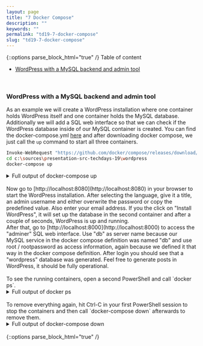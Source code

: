 ```yaml
---
layout: page
title: "7 Docker Compose"
description: ""
keywords: ""
permalink: "td19-7-docker-compose"
slug: "td19-7-docker-compose"
---
```

{::options parse_block_html="true" /}
Table of content
- [WordPress with a MySQL backend and admin tool](#wordpress-with-a-mysql-backend-and-admin-tool)

&nbsp;<br />

### WordPress with a MySQL backend and admin tool
As an example we will create a WordPress installation where one container holds WordPress itself and one container holds the MySQL database. Additionally we will add a SQL web interface so that we can check if the WordPress database inside of our MySQL container is created. You can find the docker-compose.yml [here](https://github.com/tfenster/presentation-src/blob/techdays-19/wordpress/docker-compose.yml) and after downloading docker compose, we just call the `up` command to start all three containers.
```bash
Invoke-WebRequest "https://github.com/docker/compose/releases/download/1.24.1/docker-compose-Windows-x86_64.exe" -UseBasicParsing -OutFile $Env:ProgramFiles\Docker\docker-compose.exe
cd c:\sources\presentation-src-techdays-19\wordpress
docker-compose up
```

<details><summary markdown="span">Full output of docker-compose up</summary>
```bash
PS C:\Users\TechDaysAdmin\Desktop> Invoke-WebRequest "https://github.com/docker/compose/releases/download/1.24.1/docker-compose-Windows-x86_64.exe" -UseBasicParsing -OutFile $Env:ProgramFiles\Docker\docker-compose.exe
PS C:\Users\TechDaysAdmin\Desktop> cd c:\sources\presentation-src-techdays-19\wordpress
PS c:\sources\presentation-src-techdays-19\wordpress> docker-compose up
Creating network "wordpress_default" with the default driver
Creating wordpress_db_1      ... done
Creating wordpress_adminer_1 ... done
Creating wordpress_wp_1      ... done
Attaching to wordpress_db_1, wordpress_adminer_1, wordpress_wp_1
db_1       | VERBOSE: Setting PATH for MySQL Server
db_1       |
db_1       | SUCCESS: Specified value was saved.
db_1       | VERBOSE: Starting MySQL Server
db_1       | VERBOSE: Creating database wordpress
db_1       | VERBOSE: Changing MySQL root password
```
</details>
&nbsp;<br />
Now go to [http://localhost:8080](http://localhost:8080) in your browser to start the WordPress installation. After selecting the language, give it a title, an admin username and either overwrite the password or copy the predefined value. Also enter your email address. If you the click on "Install WordPress", it will set up the database in the second container and after a couple of seconds, WordPress is up and running.<br />
After that, go to [http://localhost:8000](http://localhost:8000) to access the "adminer" SQL web interface. Use "db" as server name because our MySQL service in the docker compose definition was named "db" and use root / rootpassword as access information, again because we defined it that way in the docker compose definition. After login you should see that a "wordpress" database was generated. Feel free to generate posts in WordPress, it should be fully operational.<br />&nbsp;<br />
To see the running containers, open a second PowerShell and call `docker ps`.
<details><summary markdown="span">Full output of docker ps</summary>
```bash
PS C:\Users\TechDaysAdmin> docker ps
CONTAINER ID        IMAGE                                         COMMAND                  CREATED             STATUS              PORTS                               NAMES
4461b8151c57        dshatohin/wordpress-servercore:5.2-1809       "powershell -Command…"   10 minutes ago      Up 10 minutes       0.0.0.0:8080->80/tcp                wordpress_wp_1
bb8f69610ca3        dshatohin/adminer-servercore:4.7-nginx-1809   "powershell -Command…"   10 minutes ago      Up 10 minutes       0.0.0.0:8000->80/tcp                wordpress_adminer_1
ea1f1d37166b        dshatohin/mysql-servercore:5.7-1809           "powershell -Command…"   10 minutes ago      Up 10 minutes       0.0.0.0:3306->3306/tcp, 33060/tcp   wordpress_db_1
```
</details>
&nbsp;<br />
To remove everything again, hit Ctrl-C in your first PowerShell session to stop the containers and then call `docker-compose down` afterwards to remove them.
<details><summary markdown="span">Full output of docker-compose down</summary>
```bash
Gracefully stopping... (press Ctrl+C again to force)
Stopping wordpress_wp_1      ... done
Stopping wordpress_adminer_1 ... done
Stopping wordpress_db_1      ... done
PS c:\sources\presentation-src-techdays-19\wordpress> docker-compose down
Removing wordpress_wp_1      ... done
Removing wordpress_adminer_1 ... done
Removing wordpress_db_1      ... done
Removing network wordpress_default
```
</details>
&nbsp;<br />
{::options parse_block_html="true" /}
